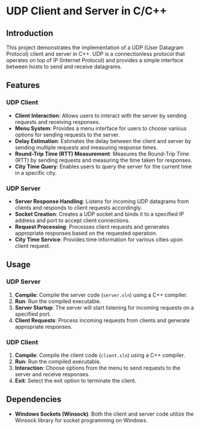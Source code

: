 # UDP Client and Server in C/C++

## Introduction

This project demonstrates the implementation of a UDP (User Datagram Protocol) client and server in C++. UDP is a connectionless protocol that operates on top of IP (Internet Protocol) and provides a simple interface between hosts to send and receive datagrams.

## Features

### UDP Client

- **Client Interaction**: Allows users to interact with the server by sending requests and receiving responses.
- **Menu System**: Provides a menu interface for users to choose various options for sending requests to the server.
- **Delay Estimation**: Estimates the delay between the client and server by sending multiple requests and measuring response times.
- **Round-Trip Time (RTT) Measurement**: Measures the Round-Trip Time (RTT) by sending requests and measuring the time taken for responses.
- **City Time Query**: Enables users to query the server for the current time in a specific city.

### UDP Server

- **Server Response Handling**: Listens for incoming UDP datagrams from clients and responds to client requests accordingly.
- **Socket Creation**: Creates a UDP socket and binds it to a specified IP address and port to accept client connections.
- **Request Processing**: Processes client requests and generates appropriate responses based on the requested operation.
- **City Time Service**: Provides time information for various cities upon client request.

## Usage

### UDP Server

1. **Compile**: Compile the server code (`server.sln`) using a C++ compiler.
2. **Run**: Run the compiled executable.
3. **Server Startup**: The server will start listening for incoming requests on a specified port.
4. **Client Requests**: Process incoming requests from clients and generate appropriate responses.

### UDP Client

1. **Compile**: Compile the client code (`client.sln`) using a C++ compiler.
2. **Run**: Run the compiled executable.
3. **Interaction**: Choose options from the menu to send requests to the server and receive responses.
4. **Exit**: Select the exit option to terminate the client.

## Dependencies

- **Windows Sockets (Winsock)**: Both the client and server code utilize the Winsock library for socket programming on Windows.
